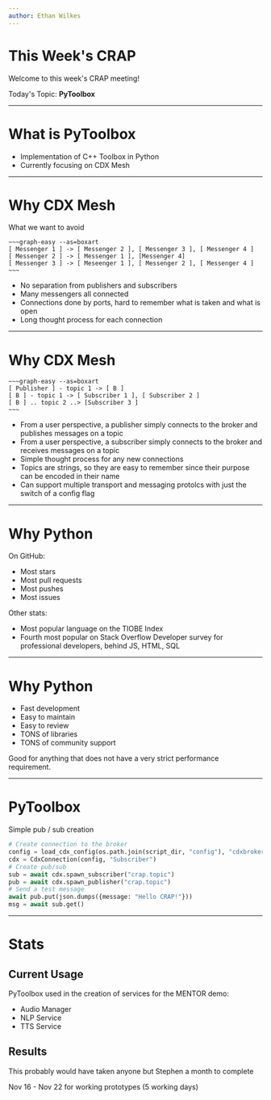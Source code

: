 ```yaml
---
author: Ethan Wilkes
---
```

# This Week's CRAP
Welcome to this week's CRAP meeting!

Today's Topic: **PyToolbox**

---

# What is PyToolbox

- Implementation of C++ Toolbox in Python
- Currently focusing on CDX Mesh

---

# Why CDX Mesh
What we want to avoid

```
~~~graph-easy --as=boxart
[ Messenger 1 ] -> [ Messenger 2 ], [ Messenger 3 ], [ Messenger 4 ]
[ Messenger 2 ] -> [ Messenger 1 ], [Messenger 4]
[ Messenger 3 ] -> [ Meseenger 1 ], [ Messenger 2 ], [ Messenger 4 ]
~~~
```

- No separation from publishers and subscribers
- Many messengers all connected
- Connections done by ports, hard to remember what is taken and what is open
- Long thought process for each connection

---

# Why CDX Mesh

```
~~~graph-easy --as=boxart
[ Publisher ] - topic 1 -> [ B ]
[ B ] - topic 1 -> [ Subscriber 1 ], [ Subscriber 2 ]
[ B ] .. topic 2 ..> [Subscriber 3 ]
~~~
```

- From a user perspective, a publisher simply connects to the broker and publishes messages on a topic
- From a user perspective, a subscriber simply connects to the broker and receives messages on a topic
- Simple thought process for any new connections
- Topics are strings, so they are easy to remember since their purpose can be encoded in their name
- Can support multiple transport and messaging protolcs with just the switch of a config flag

---

# Why Python

On GitHub:

- Most stars
- Most pull requests
- Most pushes
- Most issues

Other stats:

- Most popular language on the TIOBE Index
- Fourth most popular on Stack Overflow Developer survey for professional developers, behind JS, HTML, SQL

---

# Why Python

- Fast development
- Easy to maintain
- Easy to review
- TONS of libraries
- TONS of community support


Good for anything that does not have a very strict performance requirement.

---

# PyToolbox

Simple pub / sub creation

```python    
# Create connection to the broker
config = load_cdx_config(os.path.join(script_dir, "config"), "cdxbroker.toml")
cdx = CdxConnection(config, "Subscriber")
# Create pub/sub
sub = await cdx.spawn_subscriber("crap.topic")
pub = await cdx.spawn_publisher("crap.topic")
# Send a test message
await pub.put(json.dumps({message: "Hello CRAP!"}))
msg = await sub.get()
```

---

# Stats

## Current Usage

PyToolbox used in the creation of services for the MENTOR demo:

- Audio Manager
- NLP Service
- TTS Service

## Results

This probably would have taken anyone but Stephen a month to complete

Nov 16 - Nov 22 for working prototypes (5 working days)
